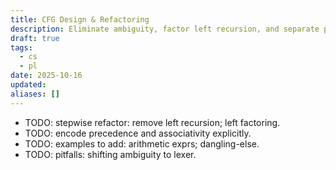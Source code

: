 ```yaml
---
title: CFG Design & Refactoring
description: Eliminate ambiguity, factor left recursion, and separate precedence/associativity.
draft: true
tags:
  - cs
  - pl
date: 2025-10-16
updated:
aliases: []
---
```

- TODO: stepwise refactor: remove left recursion; left factoring.
- TODO: encode precedence and associativity explicitly.
- TODO: examples to add: arithmetic exprs; dangling-else.
- TODO: pitfalls: shifting ambiguity to lexer.
